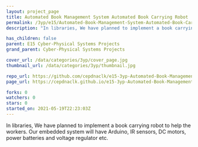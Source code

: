 ```yaml
---
layout: project_page
title: Automated Book Management System Automated Book Carrying Robot
permalink: /3yp/e15/Automated-Book-Management-System-Automated-Book-Carrying-Robot/
description: "In libraries, We have planned to implement a book carrying robot to help the workers. Our embedded system will have Arduino, IR sensors, DC motors, power batteries and voltage regulator etc."

has_children: false
parent: E15 Cyber-Physical Systems Projects
grand_parent: Cyber-Physical Systems Projects

cover_url: /data/categories/3yp/cover_page.jpg
thumbnail_url: /data/categories/3yp/thumbnail.jpg

repo_url: https://github.com/cepdnaclk/e15-3yp-Automated-Book-Management-System-Automated-Book-Carrying-Robot
page_url: https://cepdnaclk.github.io/e15-3yp-Automated-Book-Management-System-Automated-Book-Carrying-Robot

forks: 0
watchers: 0
stars: 0
started_on: 2021-05-19T22:23:03Z
---
```

In libraries, We have planned to implement a book carrying robot to help the workers. Our embedded system will have Arduino, IR sensors, DC motors, power batteries and voltage regulator etc.

